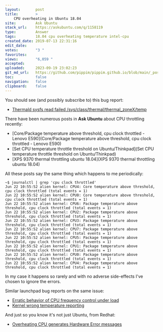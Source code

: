 ```yaml
---
layout:       post
title:        >
    CPU overheating in Ubuntu 18.04
site:         Ask Ubuntu
stack_url:    https://askubuntu.com/q/1158119
type:         Answer
tags:         18.04 cpu overheating temperature intel-cpu
created_date: 2019-07-13 22:31:16
edit_date:    
votes:        "3 "
favorites:    
views:        "6,059 "
accepted:     
uploaded:     2023-09-19 23:02:23
git_md_url:   https://github.com/pippim/pippim.github.io/blob/main/_posts/2019/2019-07-13-CPU-overheating-in-Ubuntu-18.04.md
toc:          false
navigation:   false
clipboard:    false
---
```


You should see (and possibly subscribe to) this bug report:

- [Thermald sysfs read failed /sys/class/thermal/thermal_zoneX/temp][1]

There have been numerous posts in **Ask Ubuntu** about CPU throttling recently:

- [Core/Package temperature above threshold, cpu clock throttled - Lenovo E590](Core/Package temperature above threshold, cpu clock throttled - Lenovo E590)
- [Set CPU temperature throttle threshold on Ubuntu/Thinkpad](Set CPU temperature throttle threshold on Ubuntu/Thinkpad)
- [XPS 9370 thermal throttling ubuntu 18.04](XPS 9370 thermal throttling ubuntu 18.04)

All these posts say the same thing which happens to me periodically:

``` 
~$ journalctl | grep 'cpu clock throttled'
Jun 22 10:55:52 alien kernel: CPU4: Core temperature above threshold, cpu clock throttled (total events = 1)
Jun 22 10:55:52 alien kernel: CPU0: Core temperature above threshold, cpu clock throttled (total events = 1)
Jun 22 10:55:52 alien kernel: CPU6: Package temperature above threshold, cpu clock throttled (total events = 1)
Jun 22 10:55:52 alien kernel: CPU2: Package temperature above threshold, cpu clock throttled (total events = 1)
Jun 22 10:55:52 alien kernel: CPU3: Package temperature above threshold, cpu clock throttled (total events = 1)
Jun 22 10:55:52 alien kernel: CPU7: Package temperature above threshold, cpu clock throttled (total events = 1)
Jun 22 10:55:52 alien kernel: CPU5: Package temperature above threshold, cpu clock throttled (total events = 1)
Jun 22 10:55:52 alien kernel: CPU1: Package temperature above threshold, cpu clock throttled (total events = 1)
Jun 22 10:55:52 alien kernel: CPU0: Package temperature above threshold, cpu clock throttled (total events = 1)
Jun 22 10:55:52 alien kernel: CPU4: Package temperature above threshold, cpu clock throttled (total events = 1)
```

In my case it happens so rarely and with no adverse side-effects I've chosen to ignore the errors.

Similar launchpad bug reports on the same issue:

- [Erratic behavior of CPU frequency control under load][2]
- [Kernel wrong temperature reporting][3]

And just so you know it's not just Ubuntu, from Redhat:

- [Overheating CPU generates Hardware Error messages][4]


  [1]: https://bugs.launchpad.net/ubuntu/+source/thermald/+bug/1764320
  [2]: https://bugs.launchpad.net/ubuntu/+source/thermald/+bug/1797802
  [3]: https://bugs.launchpad.net/ubuntu/+source/linux/+bug/1781924
  [4]: https://bugzilla.redhat.com/show_bug.cgi?id=1373881
